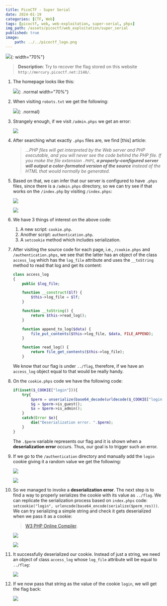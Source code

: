 ```yaml
---
title: PicoCTF - Super Serial
date: 2024-01-19
categories: [CTF, Web]
tags: [picoctf, web, web-exploitation, super-serial, phps]
img_path: /assets/picoctf/web_exploitation/super_serial
published: true
image:
    path: ../../picoctf_logo.png
---
```


![](room_banner.png){: width="70%"}

> **Description**: Try to recover the flag stored on this website `http://mercury.picoctf.net:2148/`.

1. The homepage looks like this: 

    ![](home.png){: .normal width="70%"}

2. When visiting `robots.txt` we get the following:

    ![](robots.png){: .normal}

3. Strangely enough, if we visit `/admin.phps` we get an error:

    ![](admin_phps.png)

4. After searching what exactly `.phps` files are, we find [this] article:

    > ..._PHP files will get interpreted by the Web server and PHP executable, and you will never see the code behind the PHP file. If you make the file extension `.PHPS`, **a properly-configured server will output a color-formated version of the source** instead of the HTML that would normally be generated._

5. Based on that, we can infer that our server is configured to have `.phps` files, since there is a `/admin.phps` directory, so we can try see if that works on the `/index.php` by visiting `/index.phps`:

    ![](index_phps_browser.png)

    ![](index_phps_source.png)

6. We have 3 things of interest on the above code:
    1. A new script: `cookie.php`.
    2. Another script: `authentication.php`.
    3. A `setcookie` method which includes serialization.

7. After visiting the source code for each page, i.e., `/cookie.phps` and `/authentication.phps`, we see that the latter has an object of the class `access_log` which has the `log_file` attribute and uses the `__toString` method to read that log and get its content:

    ```php
    class access_log
    {
        public $log_file;

        function __construct($lf) {
            $this->log_file = $lf;
        }

        function __toString() {
            return $this->read_log();
        }

        function append_to_log($data) {
            file_put_contents($this->log_file, $data, FILE_APPEND);
        }

        function read_log() {
            return file_get_contents($this->log_file);
        }
    ```

    We know that our flag is under `../flag`, therefore, if we have an `access_log` object equal to that would be really handy.

8. On the `cookie.phps` code we have the following code:

    ```php
    if(isset($_COOKIE["login"])){
        try{
            $perm = unserialize(base64_decode(urldecode($_COOKIE["login"])));
            $g = $perm->is_guest();
            $a = $perm->is_admin();
        }
        catch(Error $e){
            die("Deserialization error. ".$perm);
        }
    }
    ```

    The `.$perm` variable represents our flag and it is shown when a **deserialization error** occurs. Thus, our goal is to trigger such an error. 

9. If we go to the `/authentication` directory and manually add the `login` cookie giving it a random value we get the following:

    ![](authentication_php_cookie.png)

    ![](login_cookie.png)

10. So we managed to invoke a **deserialization error**. The next step is to find a way to properly serializes the cookie with its value as `../flag`. We can replicate the serialization process based on `index.phps` code: `setcookie("login", urlencode(base64_encode(serialize($perm_res)))`. We can try serializing a simple string and check it gets deserialized when we pass it as a cookie:

    > [W3 PHP Online Compiler](https://www.w3schools.com/php/phptryit.asp?filename=tryphp_compiler).

    ![](test_cookie.png)

    ![](test_cookie1.png)

11. It successfully deserialized our cookie. Instead of just a string, we need an object of class `access_log` whose `log_file` attribute will be equal to `../flag`:

    ![](flag_cookie.png)

12. If we now pass that string as the value of the cookie `login`, we will get the flag back:

    ![](flag.png)